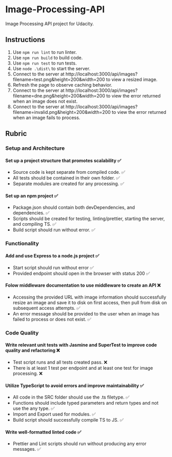 # Image-Processing-API
Image Processing API project for Udacity.

## Instructions
1. Use `npm run lint` to run linter.
2. Use `npm run build` to build code.
3. Use `npm run test` to run tests.
4. Use `node .\dist\` to start the server.
5. Connect to the server at http://localhost:3000/api/images?filename=test.png&height=200&width=200 to view a resized image.
6. Refresh the page to observe caching behavior.
7. Connect to the server at http://localhost:3000/api/images?filename=dne.png&height=200&width=200 to view the error returned when an image does not exist.
8. Connect to the server at http://localhost:3000/api/images?filename=invalid.png&height=200&width=200 to view the error returned when an image fails to process.

## Rubric
### Setup and Architecture
#### Set up a project structure that promotes scalability ✅
* Source code is kept separate from compiled code. ✅
* All tests should be contained in their own folder. ✅
* Separate modules are created for any processing. ✅
#### Set up an npm project ✅
* Package.json should contain both devDependencies, and dependencies. ✅
* Scripts should be created for testing, linting/prettier, starting the server, and compiling TS. ✅
* Build script should run without error. ✅

### Functionality
#### Add and use Express to a node.js project ✅
* Start script should run without error ✅
* Provided endpoint should open in the browser with status 200 ✅

#### Folow middleware documentation to use middleware to create an API ❌
* Accessing the provided URL with image information should successfully resize an image and save it to disk on first access, then pull from disk on subsequent access attempts. ✅
* An error message should be provided to the user when an image has failed to process or does not exist. ✅

### Code Quality
#### Write relevant unit tests with Jasmine and SuperTest to improve code quality and refactoring ❌
* Test script runs and all tests created pass. ❌
* There is at least 1 test per endpoint and at least one test for image processing. ❌

#### Utilize TypeScript to avoid errors and improve maintainability ✅
* All code in the SRC folder should use the .ts filetype. ✅
* Functions should include typed parameters and return types and not use the any type. ✅
* Import and Export used for modules. ✅
* Build script should successfully compile TS to JS. ✅

#### Write well-formatted linted code ✅
* Prettier and Lint scripts should run without producing any error messages. ✅
